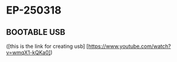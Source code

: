 # EP-250318
## BOOTABLE USB
([this is the link for creating usb] [https://www.youtube.com/watch?v=wmqX1-kQKa0])





